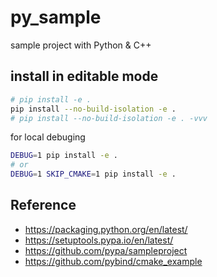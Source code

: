 # py_sample

sample project with Python & C++

## install in editable mode

```sh
# pip install -e .
pip install --no-build-isolation -e .
# pip install --no-build-isolation -e . -vvv
```

for local debuging

```sh
DEBUG=1 pip install -e .
# or
DEBUG=1 SKIP_CMAKE=1 pip install -e .
```

## Reference

- https://packaging.python.org/en/latest/
- https://setuptools.pypa.io/en/latest/
- https://github.com/pypa/sampleproject
- https://github.com/pybind/cmake_example
